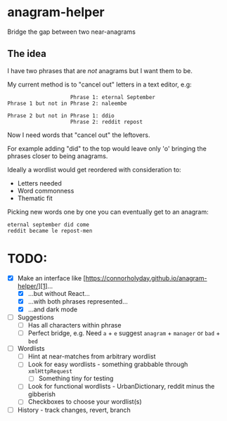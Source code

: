 # anagram-helper
Bridge the gap between two near-anagrams

## The idea
I have two phrases that are _not_ anagrams but I want them to be.

My current method is to "cancel out" letters in a text editor, e.g:

```
                    Phrase 1: eternal September
Phrase 1 but not in Phrase 2: naleembe

Phrase 2 but not in Phrase 1: ddio
                    Phrase 2: reddit repost
```
Now I need words that "cancel out" the leftovers.

For example adding "did" to the top would leave only 'o' bringing the phrases closer to being anagrams.

Ideally a wordlist would get reordered with consideration to:

- Letters needed
- Word commonness
- Thematic fit

Picking new words one by one you can eventually get to an anagram:
```
eternal september did come
reddit became le repost-men
```

# TODO:
- [x] Make an interface like [https://connorholyday.github.io/anagram-helper/][1]...
    - [x] ...but without React...
    - [x] ...with both phrases represented...
    - [x] ...and dark mode
- [ ] Suggestions
    - [ ] Has all characters within phrase
    - [ ] Perfect bridge, e.g. Need `a` + `e` suggest `anagram` + `manager` or `bad` + `bed`
- [ ] Wordlists
    - [ ] Hint at near-matches from arbitrary wordlist
    - [ ] Look for easy wordlists - something grabbable through `xmlHttpRequest`
        - [ ] Something tiny for testing
    - [ ] Look for functional wordlists - UrbanDictionary, reddit minus the gibberish
    - [ ] Checkboxes to choose your wordlist(s)
- [ ] History - track changes, revert, branch

[1]: https://connorholyday.github.io/anagram-helper/
